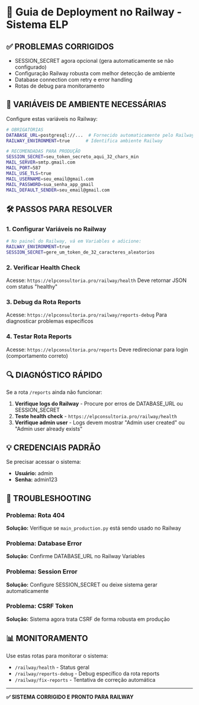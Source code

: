 # 🚂 Guia de Deployment no Railway - Sistema ELP

## ✅ PROBLEMAS CORRIGIDOS
- SESSION_SECRET agora opcional (gera automaticamente se não configurado)
- Configuração Railway robusta com melhor detecção de ambiente
- Database connection com retry e error handling
- Rotas de debug para monitoramento

## 🔧 VARIÁVEIS DE AMBIENTE NECESSÁRIAS

Configure estas variáveis no Railway:

```bash
# OBRIGATÓRIAS
DATABASE_URL=postgresql://...  # Fornecido automaticamente pelo Railway
RAILWAY_ENVIRONMENT=true      # Identifica ambiente Railway

# RECOMENDADAS PARA PRODUÇÃO
SESSION_SECRET=seu_token_secreto_aqui_32_chars_min
MAIL_SERVER=smtp.gmail.com
MAIL_PORT=587
MAIL_USE_TLS=true
MAIL_USERNAME=seu_email@gmail.com
MAIL_PASSWORD=sua_senha_app_gmail
MAIL_DEFAULT_SENDER=seu_email@gmail.com
```

## 🛠️ PASSOS PARA RESOLVER

### 1. Configurar Variáveis no Railway
```bash
# No painel do Railway, vá em Variables e adicione:
RAILWAY_ENVIRONMENT=true
SESSION_SECRET=gere_um_token_de_32_caracteres_aleatorios
```

### 2. Verificar Health Check
Acesse: `https://elpconsultoria.pro/railway/health`
Deve retornar JSON com status "healthy"

### 3. Debug da Rota Reports  
Acesse: `https://elpconsultoria.pro/railway/reports-debug`
Para diagnosticar problemas específicos

### 4. Testar Rota Reports
Acesse: `https://elpconsultoria.pro/reports`
Deve redirecionar para login (comportamento correto)

## 🔍 DIAGNÓSTICO RÁPIDO

Se a rota `/reports` ainda não funcionar:

1. **Verifique logs do Railway** - Procure por erros de DATABASE_URL ou SESSION_SECRET
2. **Teste health check** - `https://elpconsultoria.pro/railway/health`
3. **Verifique admin user** - Logs devem mostrar "Admin user created" ou "Admin user already exists"

## 💡 CREDENCIAIS PADRÃO

Se precisar acessar o sistema:
- **Usuário:** admin
- **Senha:** admin123

## 🚨 TROUBLESHOOTING

### Problema: Rota 404
**Solução:** Verifique se `main_production.py` está sendo usado no Railway

### Problema: Database Error  
**Solução:** Confirme DATABASE_URL no Railway Variables

### Problema: Session Error
**Solução:** Configure SESSION_SECRET ou deixe sistema gerar automaticamente

### Problema: CSRF Token
**Solução:** Sistema agora trata CSRF de forma robusta em produção

## 📊 MONITORAMENTO

Use estas rotas para monitorar o sistema:
- `/railway/health` - Status geral
- `/railway/reports-debug` - Debug específico da rota reports
- `/railway/fix-reports` - Tentativa de correção automática

---

**✅ SISTEMA CORRIGIDO E PRONTO PARA RAILWAY**